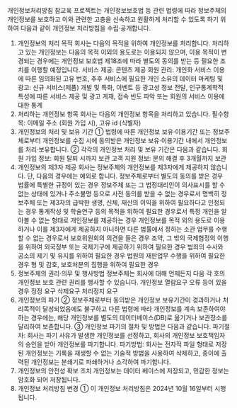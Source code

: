개인정보처리방침
참교육 프로젝트는 개인정보보호법 등 관련 법령에 따라 정보주체의 개인정보를 보호하고 이와 관련한 고충을 신속하고 원활하게 처리할 수 있도록 하기 위하여 다음과 같이 개인정보 처리방침을 수립·공개합니다.
1. 개인정보의 처리 목적
회사는 다음의 목적을 위하여 개인정보를 처리합니다. 처리하고 있는 개인정보는 다음의 목적 이외의 용도로는 이용되지 않으며, 이용 목적이 변경되는 경우에는 개인정보 보호법 제18조에 따라 별도의 동의를 받는 등 필요한 조치를 이행할 예정입니다.
서비스 제공: 콘텐츠 제공
회원 관리: 개인화 서비스 이용에 따른 임의화된 고유 번호, 추후 서비스에 필요한 개인 소유의 데이터
마케팅 및 광고: 신규 서비스(제품) 개발 및 특화, 이벤트 등 광고성 정보 전달, 인구통계학적 특성에 따른 서비스 제공 및 광고 게재, 접속 빈도 파악 또는 회원의 서비스 이용에 대한 통계
2. 처리하는 개인정보 항목
회사는 다음의 개인정보 항목을 처리하고 있습니다.
필수항목:
이메일 주소 (회원 가입 시), 고유 id (식별자)
3. 개인정보의 처리 및 보유 기간
① 법령에 따른 개인정보 보유·이용기간 또는 정보주체로부터 개인정보를 수집 시에 동의받은 개인정보 보유·이용기간 내에서 개인정보를 처리·보유합니다.
② 각각의 개인정보 처리 및 보유 기간은 다음과 같습니다.
회원 가입 정보: 회원 탈퇴 시까지 보관
고객 지원 정보: 문의 해결 후 3개월까지 보관
4. 개인정보의 제3자 제공
회사는 정보주체의 개인정보를 제3자에게 제공하지 않습니다. 단, 다음의 경우에는 예외로 합니다.
정보주체로부터 별도의 동의를 받은 경우
법률에 특별한 규정이 있는 경우
정보주체 또는 그 법정대리인이 의사표시를 할 수 없는 상태에 있거나 주소불명 등으로 사전 동의를 받을 수 없는 경우로서 명백히 정보주체 또는 제3자의 급박한 생명, 신체, 재산의 이익을 위하여 필요하다고 인정되는 경우
통계작성 및 학술연구 등의 목적을 위하여 필요한 경우로서 특정 개인을 알아볼 수 없는 형태로 개인정보를 제공하는 경우
개인정보를 목적 외의 용도로 이용하거나 이를 제3자에게 제공하지 아니하면 다른 법률에서 정하는 소관 업무를 수행할 수 없는 경우로서 보호위원회의 의견을 들은 경우
조약, 그 밖의 국제협정의 이행을 위하여 외국정부 또는 국제기구에 제공하기 위하여 필요한 경우
범죄의 수사와 공소의 제기 및 유지를 위하여 필요한 경우
법원의 재판업무 수행을 위하여 필요한 경우
형 및 감호, 보호처분의 집행을 위하여 필요한 경우
5. 정보주체의 권리·의무 및 행사방법
정보주체는 회사에 대해 언제든지 다음 각 호의 개인정보 보호 관련 권리를 행사할 수 있습니다.
개인정보 열람요구
오류 등이 있을 경우 정정 요구
삭제요구
처리정지 요구
6. 개인정보의 파기
② 정보주체로부터 동의받은 개인정보 보유기간이 경과하거나 처리목적이 달성되었음에도 불구하고 다른 법령에 따라 개인정보를 계속 보존하여야 하는 경우에는, 해당 개인정보를 별도의 데이터베이스(DB)로 옮기거나 보관장소를 달리하여 보존합니다.
③ 개인정보 파기의 절차 및 방법은 다음과 같습니다.
파기절차: 회사는 파기 사유가 발생한 개인정보를 선정하고, 회사의 개인정보 보호책임자의 승인을 받아 개인정보를 파기합니다.
파기방법: 회사는 전자적 파일 형태로 저장된 개인정보는 기록을 재생할 수 없는 기술적 방법을 사용하여 삭제하고, 종이에 출력된 개인정보는 분쇄기로 파쇄하거나 소각하여 파기합니다.
7. 개인정보의 안전성 확보 조치
개인정보는 데이터 베이스에 저장되고, 민감한 정보는 암호화 되어 저장됩니다.
8. 개인정보 처리방침 변경
① 이 개인정보 처리방침은 2024년 10월 16일부터 시행됩니다.
